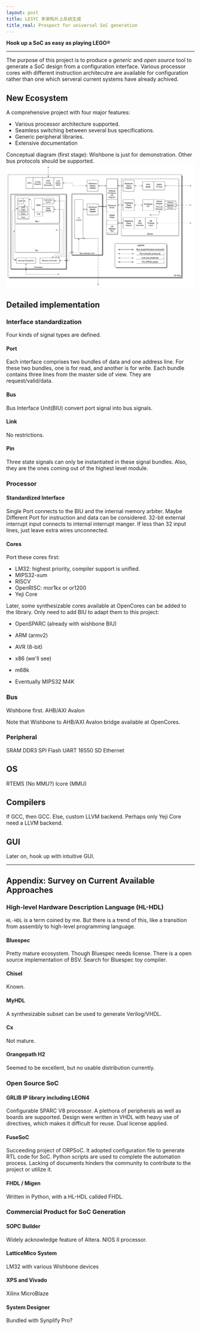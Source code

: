 ```yaml
---
layout: post
title: LESYC 多架构片上系统生成
title_real: Prospect for universal SoC generation
---
```

__Hook up a SoC as easy as playing LEGO&reg;__
* * * *

The purpose of this project is to produce a *generic* and *open source* tool to generate a SoC design from a configuration interface.
Various processor cores with different instruction architecutre are available for configuration rather than one which serveral current systems have already achived.

## New Ecosystem

A comprehensive project with four major features:

+ Various processor architecture supported.
+ Seamless switching between several bus specifications.
+ Generic peripheral libraries.
+ Extensive documentation

Conceptual diagram (first stage):
Wishbone is just for demonstration. Other bus protocols should be supported.
![All about LESYC](../images/LESYC.png)

## Detailed implementation
### Interface standardization
Four kinds of signal types are defined.
#### Port
Each interface comprises two bundles of data and one address line. For these two bundles, one is for read, and another is for write. Each bundle contains three lines from the master side of view. They are request/valid/data.
#### Bus
Bus Interface Unit(BIU) convert port signal into bus signals.
#### Link
No restrictions.
#### Pin
Three state signals can only be instantiated in these signal bundles. Also, they are the ones coming out of the highest level module.
### Processor
#### Standardized Interface
Single Port connects to the BIU and the internal memory arbiter. Maybe Different Port for instruction and data can be considered.
32-bit external interrupt input connects to internal interrupt manger. If less than 32 input lines, just leave extra wires unconnected.
#### Cores
Port these cores first:

+ LM32: highest priority, compiler support is unified.
+ MIPS32-xum
+ RISCV
+ OpenRISC: mor1kx or or1200
+ Yeji Core

Later, some synthesizable cores available at OpenCores can be added to the library. Only need to add BIU to adapt them to this project:

+ OpenSPARC (already with wishbone BIU)
+ ARM (armv2)
+ AVR (8-bit)
+ x86 (we'll see)
+ m68k

+ Eventually MIPS32 M4K


### Bus
Wishbone first.
AHB/AXI
Avalon

Note that Wishbone to AHB/AXI Avalon bridge available at OpenCores.

### Peripheral
SRAM
DDR3
SPI Flash
UART 16550
SD
Ethernet

## OS
RTEMS (No MMU?)
lcore (MMU)

## Compilers
If GCC, then GCC.
Else, custom LLVM backend.
Perhaps only Yeji Core need a LLVM backend.

## GUI
Later on, hook up with intuitive GUI.

* * * *

## Appendix: Survey on Current Available Approaches
### High-level Hardware Description Language (HL-HDL)
`HL-HDL` is a term coined by me. But there is a trend of this, like a transition from assembly to high-level programming language.
#### Bluespec
Pretty mature ecosystem. Though Bluespec needs license. There is a open source implementation of BSV. Search for Bluespec toy compiler.
#### Chisel
Known.
#### MyHDL
A synthesizable subset can be used to generate Verilog/VHDL.
#### Cx
Not mature.
#### Orangepath H2
Seemed to be excellent, but no usable distribution currently.
### Open Source SoC
#### GRLIB IP library including LEON4
Configurable SPARC V8 processor. A plethora of peripherals as well as boards are supported. Design were written in VHDL with heavy use of directives, which makes it difficult for reuse. Dual license applied.
#### FuseSoC
Succeeding project of ORPSoC. It adopted configuration file to generate RTL code for SoC. Python scripts are used to complete the automation process.
Lacking of documents hinders the community to contribute to the project or utilize it.
#### FHDL / Migen
Written in Python, with a HL-HDL callded FHDL.
### Commercial Product for SoC Generation
#### SOPC Builder
Widely acknowledge feature of Altera. NIOS II processor.
#### LatticeMico System
LM32 with various Wishbone devices
#### XPS and Vivado
Xilinx MicroBlaze
#### System Designer
Bundled with Synplify Pro?
